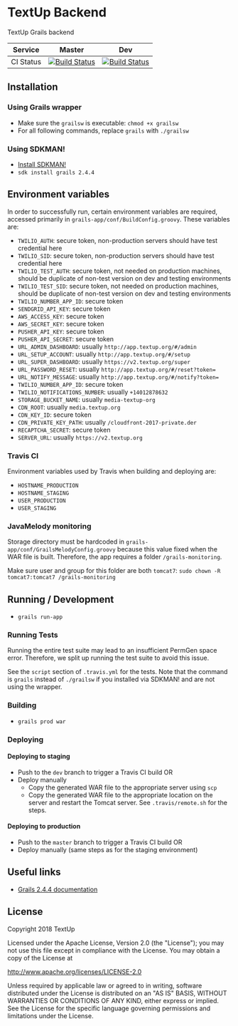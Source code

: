 # TextUp Backend

TextUp Grails backend

| Service | Master | Dev |
| --- | --- | --- |
| CI Status | [![Build Status](https://travis-ci.org/TextUp/textup-backend.svg?branch=master)](https://travis-ci.org/TextUp/textup-backend) | [![Build Status](https://travis-ci.org/TextUp/textup-backend.svg?branch=dev)](https://travis-ci.org/TextUp/textup-backend) |

## Installation

### Using Grails wrapper

* Make sure the `grailsw` is executable: `chmod +x grailsw`
* For all following commands, replace `grails` with `./grailsw`

### Using SDKMAN!

* [Install SDKMAN!](http://sdkman.io/install.html)
* `sdk install grails 2.4.4`

## Environment variables

In order to successfully run, certain environment variables are required, accessed primarily in `grails-app/conf/BuildConfig.groovy`. These variables are:

* `TWILIO_AUTH`: secure token, non-production servers should have test credential here
* `TWILIO_SID`: secure token, non-production servers should have test credential here
* `TWILIO_TEST_AUTH`: secure token, not needed on production machines, should be duplicate of non-test version on dev and testing environments
* `TWILIO_TEST_SID`: secure token, not needed on production machines, should be duplicate of non-test version on dev and testing environments
* `TWILIO_NUMBER_APP_ID`: secure token
* `SENDGRID_API_KEY`: secure token
* `AWS_ACCESS_KEY`: secure token
* `AWS_SECRET_KEY`: secure token
* `PUSHER_API_KEY`: secure token
* `PUSHER_API_SECRET`: secure token
* `URL_ADMIN_DASHBOARD`: usually `http://app.textup.org/#/admin`
* `URL_SETUP_ACCOUNT`: usually `http://app.textup.org/#/setup`
* `URL_SUPER_DASHBOARD`: usually `https://v2.textup.org/super`
* `URL_PASSWORD_RESET`: usually `http://app.textup.org/#/reset?token=`
* `URL_NOTIFY_MESSAGE`: usually `http://app.textup.org/#/notify?token=`
* `TWILIO_NUMBER_APP_ID`: secure token
* `TWILIO_NOTIFICATIONS_NUMBER`: usually `+14012878632`
* `STORAGE_BUCKET_NAME`: usually `media-textup-org`
* `CDN_ROOT`: usually `media.textup.org`
* `CDN_KEY_ID`: secure token
* `CDN_PRIVATE_KEY_PATH`: usually `/cloudfront-2017-private.der`
* `RECAPTCHA_SECRET`: secure token
* `SERVER_URL`: usually `https://v2.textup.org`

### Travis CI

Environment variables used by Travis when building and deploying are:

* `HOSTNAME_PRODUCTION`
* `HOSTNAME_STAGING`
* `USER_PRODUCTION`
* `USER_STAGING`

### JavaMelody monitoring

Storage directory must be hardcoded in `grails-app/conf/GrailsMelodyConfig.groovy` because this value fixed when the WAR file is built. Therefore, the app requires a folder `/grails-monitoring`.

Make sure user and group for this folder are both `tomcat7`: `sudo chown -R tomcat7:tomcat7 /grails-monitoring`

## Running / Development

* `grails run-app`

### Running Tests

Running the entire test suite may lead to an insufficient PermGen space error. Therefore, we split up running the test suite to avoid this issue.

See the `script` section of `.travis.yml` for the tests. Note that the command is `grails` instead of `./grailsw` if you installed via SDKMAN! and are not using the wrapper.

### Building

* `grails prod war`

### Deploying

#### Deploying to staging

* Push to the `dev` branch to trigger a Travis CI build OR
* Deploy manually
    * Copy the generated WAR file to the appropriate server using `scp`
    * Copy the generated WAR file to the appropriate location on the server and restart the Tomcat server. See `.travis/remote.sh` for the steps.

#### Deploying to production

* Push to the `master` branch to trigger a Travis CI build OR
* Deploy manually (same steps as for the staging environment)

## Useful links

* [Grails 2.4.4 documentation](https://grails.github.io/grails2-doc/2.4.4/index.html)

## License

Copyright 2018 TextUp

Licensed under the Apache License, Version 2.0 (the "License");
you may not use this file except in compliance with the License.
You may obtain a copy of the License at

  http://www.apache.org/licenses/LICENSE-2.0

Unless required by applicable law or agreed to in writing, software
distributed under the License is distributed on an "AS IS" BASIS,
WITHOUT WARRANTIES OR CONDITIONS OF ANY KIND, either express or implied.
See the License for the specific language governing permissions and
limitations under the License.
